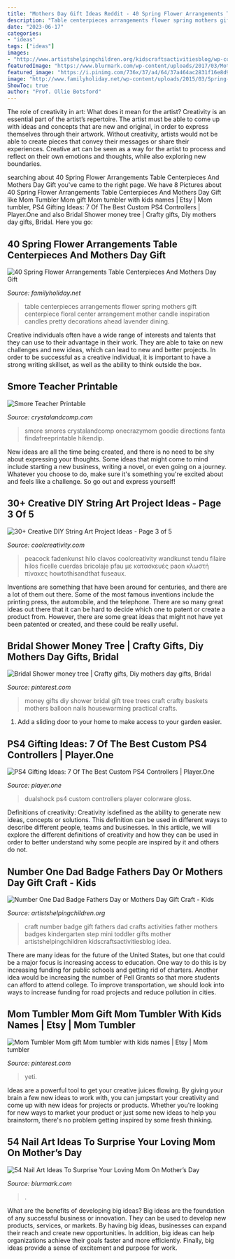 ```yaml
---
title: "Mothers Day Gift Ideas Reddit - 40 Spring Flower Arrangements Table Centerpieces And Mothers Day Gift"
description: "Table centerpieces arrangements flower spring mothers gift centerpiece floral center arrangement mother candle inspiration candles pretty decorations ahead lavender dining"
date: "2023-06-17"
categories:
- "ideas"
tags: ["ideas"]
images:
- "http://www.artistshelpingchildren.org/kidscraftsactivitiesblog/wp-content/uploads/2010/06/mini-DSCF3755.jpg"
featuredImage: "https://www.blurmark.com/wp-content/uploads/2017/03/Mothers-Day-Nails-With-Red-Roses-1024x848.jpg"
featured_image: "https://i.pinimg.com/736x/37/a4/64/37a464ac2831f16e8d991d0e35497bd6.jpg"
image: "http://www.familyholiday.net/wp-content/uploads/2015/03/Spring-Flower-Arrangements-Table-Centerpieces-And-Mothers-Day-Gift-111.jpg"
ShowToc: true
author: "Prof. Ollie Botsford"
---
```



The role of creativity in art: What does it mean for the artist?
Creativity is an essential part of the artist’s repertoire. The artist must be able to come up with ideas and concepts that are new and original, in order to express themselves through their artwork. Without creativity, artists would not be able to create pieces that convey their messages or share their experiences. Creative art can be seen as a way for the artist to process and reflect on their own emotions and thoughts, while also exploring new boundaries.

	

		
searching about 40 Spring Flower Arrangements Table Centerpieces And Mothers Day Gift you've came to the right page. We have 8 Pictures about 40 Spring Flower Arrangements Table Centerpieces And Mothers Day Gift like Mom Tumbler Mom gift Mom tumbler with kids names | Etsy | Mom tumbler, PS4 Gifting Ideas: 7 Of The Best Custom PS4 Controllers | Player.One and also Bridal Shower money tree | Crafty gifts, Diy mothers day gifts, Bridal. Here you go:
		
    
## 40 Spring Flower Arrangements Table Centerpieces And Mothers Day Gift

<img loading=lazy src="http://www.familyholiday.net/wp-content/uploads/2015/03/Spring-Flower-Arrangements-Table-Centerpieces-And-Mothers-Day-Gift-111.jpg" onerror="this.onerror=null;this.src='https://tse2.mm.bing.net/th?id=OIP.4Y65VOM9Zf-IRoobediZwQHaLG&amp;pid=15.1';" alt="40 Spring Flower Arrangements Table Centerpieces And Mothers Day Gift">

_Source: familyholiday.net_

>table centerpieces arrangements flower spring mothers gift centerpiece floral center arrangement mother candle inspiration candles pretty decorations ahead lavender dining. 

	

Creative individuals often have a wide range of interests and talents that they can use to their advantage in their work. They are able to take on new challenges and new ideas, which can lead to new and better projects. In order to be successful as a creative individual, it is important to have a strong writing skillset, as well as the ability to think outside the box.

    
## Smore Teacher Printable

<img loading=lazy src="https://crystalandcomp.com/wp-content/uploads/2011/05/smore-printable-for-your-teacher.jpg" onerror="this.onerror=null;this.src='https://tse4.mm.bing.net/th?id=OIP.xJswVHwpeJ2urzapXUni_wHaLH&amp;pid=15.1';" alt="Smore Teacher Printable">

_Source: crystalandcomp.com_

>smore smores crystalandcomp onecrazymom goodie directions fanta findafreeprintable hikendip. 

	

New ideas are all the time being created, and there is no need to be shy about expressing your thoughts. Some ideas that might come to mind include starting a new business, writing a novel, or even going on a journey. Whatever you choose to do, make sure it's something you're excited about and feels like a challenge. So go out and express yourself!

    
## 30+ Creative DIY String Art Project Ideas - Page 3 Of 5

<img loading=lazy src="https://coolcreativity.com/wp-content/uploads/2016/04/Peacock-String-Wall-Art.jpg" onerror="this.onerror=null;this.src='https://tse1.mm.bing.net/th?id=OIP.ceKhvDGnFfKl1XQXVCOvtQHaJ4&amp;pid=15.1';" alt="30+ Creative DIY String Art Project Ideas - Page 3 of 5">

_Source: coolcreativity.com_

>peacock fadenkunst hilo clavos coolcreativity wandkunst tendu filaire hilos ficelle cuerdas bricolaje pfau με κατασκευές paon κλωστή πίνακες howtothisandthat fuseaux. 

	

Inventions are something that have been around for centuries, and there are a lot of them out there. Some of the most famous inventions include the printing press, the automobile, and the telephone. There are so many great ideas out there that it can be hard to decide which one to patent or create a product from. However, there are some great ideas that might not have yet been patented or created, and these could be really useful.

    
## Bridal Shower Money Tree | Crafty Gifts, Diy Mothers Day Gifts, Bridal

<img loading=lazy src="https://i.pinimg.com/736x/a0/88/62/a08862f57c8217e97ea54aa740b717dd--money-trees-wedding-gifts.jpg" onerror="this.onerror=null;this.src='https://tse1.mm.bing.net/th?id=OIP.XQQ4_7_DkM1zcsJT2BXwcAHaJ7&amp;pid=15.1';" alt="Bridal Shower money tree | Crafty gifts, Diy mothers day gifts, Bridal">

_Source: pinterest.com_

>money gifts diy shower bridal gift tree trees craft crafty baskets mothers balloon nails housewarming practical crafts. 

	

1. Add a sliding door to your home to make access to your garden easier.

    
## PS4 Gifting Ideas: 7 Of The Best Custom PS4 Controllers | Player.One

<img loading=lazy src="https://cdn.player.one/sites/player.one/files/2019/11/12/cover.jpg" onerror="this.onerror=null;this.src='https://tse1.mm.bing.net/th?id=OIP.H1Uj5ObWTPgslgu1fGkr9gHaDt&amp;pid=15.1';" alt="PS4 Gifting Ideas: 7 Of The Best Custom PS4 Controllers | Player.One">

_Source: player.one_

>dualshock ps4 custom controllers player colorware gloss. 

	

Definitions of creativity:
Creativity isdefined as the ability to generate new ideas, concepts or solutions. This definition can be used in different ways to describe different people, teams and businesses. In this article, we will explore the different definitions of creativity and how they can be used in order to better understand why some people are inspired by it and others do not.

    
## Number One Dad Badge Fathers Day Or Mothers Day Gift Craft - Kids

<img loading=lazy src="http://www.artistshelpingchildren.org/kidscraftsactivitiesblog/wp-content/uploads/2010/06/mini-DSCF3755.jpg" onerror="this.onerror=null;this.src='https://tse4.mm.bing.net/th?id=OIP.CJCUhY_IaV787euHIuJ4IAHaJ4&amp;pid=15.1';" alt="Number One Dad Badge Fathers Day or Mothers Day Gift Craft - Kids">

_Source: artistshelpingchildren.org_

>craft number badge gift fathers dad crafts activities father mothers badges kindergarten step mini toddler gifts mother artistshelpingchildren kidscraftsactivitiesblog idea. 

	

There are many ideas for the future of the United States, but one that could be a major focus is increasing access to education. One way to do this is by increasing funding for public schools and getting rid of charters. Another idea would be increasing the number of Pell Grants so that more students can afford to attend college. To improve transportation, we should look into ways to increase funding for road projects and reduce pollution in cities.

    
## Mom Tumbler Mom Gift Mom Tumbler With Kids Names | Etsy | Mom Tumbler

<img loading=lazy src="https://i.pinimg.com/736x/37/a4/64/37a464ac2831f16e8d991d0e35497bd6.jpg" onerror="this.onerror=null;this.src='https://tse3.mm.bing.net/th?id=OIP.omij7ivBhjsWnn7By9fzuQHaJ3&amp;pid=15.1';" alt="Mom Tumbler Mom gift Mom tumbler with kids names | Etsy | Mom tumbler">

_Source: pinterest.com_

>yeti. 

	

Ideas are a powerful tool to get your creative juices flowing. By giving your brain a few new ideas to work with, you can jumpstart your creativity and come up with new ideas for projects or products. Whether you're looking for new ways to market your product or just some new ideas to help you brainstorm, there's no problem getting inspired by some fresh thinking.

    
## 54 Nail Art Ideas To Surprise Your Loving Mom On Mother’s Day

<img loading=lazy src="https://www.blurmark.com/wp-content/uploads/2017/03/Mothers-Day-Nails-With-Red-Roses-1024x848.jpg" onerror="this.onerror=null;this.src='https://tse3.mm.bing.net/th?id=OIP.7jGrMmxWl6Er5_w_vJAFIgHaGI&amp;pid=15.1';" alt="54 Nail Art Ideas To Surprise Your Loving Mom On Mother’s Day">

_Source: blurmark.com_

>. 

	

What are the benefits of developing big ideas?
Big ideas are the foundation of any successful business or innovation. They can be used to develop new products, services, or markets. By having big ideas, businesses can expand their reach and create new opportunities. In addition, big ideas can help organizations achieve their goals faster and more efficiently. Finally, big ideas provide a sense of excitement and purpose for work.

